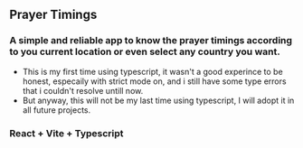 ## Prayer Timings

### A simple and reliable app to know the prayer timings according to you current location or even select any country you want.

- This is my first time using typescript, it wasn't a good experince to be honest, especaily with strict mode on, and i still have some type errors that i couldn't resolve untill now.
- But anyway, this will not be my last time using typescript, I will adopt it in all future projects.

### React + Vite + Typescript
